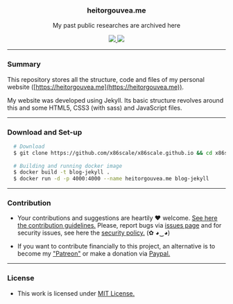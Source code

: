 
<p align="center">
  <h3 align="center">heitorgouvea.me</h3>
  <p align="center">My past public researches are archived here</p>

  <p align="center">
    <a href="https://github.com/x86scale/x86scale.github.io/blob/master/LICENSE.md">
      <img src="https://img.shields.io/badge/license-MIT-blue.svg">
    </a>
    <a href="https://github.com/x86scale/x86scale.github.io/releases">
      <img src="https://img.shields.io/badge/version-1.0-blue.svg">
    </a>
  </p>
</p>

---

### Summary

This repository stores all the structure, code and files of my personal website ([https://heitorgouvea.me](https://heitorgouvea.me)).

My website was developed using Jekyll. Its basic structure revolves around this and some HTML5, CSS3 (with sass) and JavaScript files.

---

### Download and Set-up

```bash
  # Download
  $ git clone https://github.com/x86scale/x86scale.github.io && cd x86scale.github.io
    
  # Building and running docker image
  $ docker build -t blog-jekyll .
  $ docker run -d -p 4000:4000 --name heitorgouvea.me blog-jekyll
```

---

### Contribution

- Your contributions and suggestions are heartily ♥ welcome. [See here the contribution guidelines.](/.github/CONTRIBUTING.md) Please, report bugs via [issues page](https://github.com/x86scale/x86scale.github.io/issues) and for security issues, see here the [security policy.](./SECURITY.md) (✿ ◕‿◕) 

- If you want to contribute financially to this project, an alternative is to become my ["Patreon"](https://patreon.com/x86scale) or make a donation via [Paypal.](https://www.paypal.com/donate?hosted_button_id=4283L7ZNWN3M6)

---

### License

- This work is licensed under [MIT License.](./LICENSE.md)